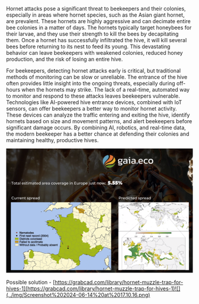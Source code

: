 Hornet attacks pose a significant threat to beekeepers and their colonies, especially in areas where hornet species, such as the Asian giant hornet, are prevalent. These hornets are highly aggressive and can decimate entire bee colonies in a matter of days. The hornets typically target honeybees for their larvae, and they use their strength to kill the bees by decapitating them. Once a hornet has successfully infiltrated the hive, it will kill several bees before returning to its nest to feed its young. This devastating behavior can leave beekeepers with weakened colonies, reduced honey production, and the risk of losing an entire hive.

For beekeepers, detecting hornet attacks early is critical, but traditional methods of monitoring can be slow or unreliable. The entrance of the hive often provides little insight into the ongoing threats, especially during off-hours when the hornets may strike. The lack of a real-time, automated way to monitor and respond to these attacks leaves beekeepers vulnerable. Technologies like AI-powered hive entrance devices, combined with IoT sensors, can offer beekeepers a better way to monitor hornet activity. These devices can analyze the traffic entering and exiting the hive, identify hornets based on size and movement patterns, and alert beekeepers before significant damage occurs. By combining AI, robotics, and real-time data, the modern beekeeper has a better chance at defending their colonies and maintaining healthy, productive hives.

![](../img/Screenshot%202024-06-14%20at%2017.10.39.png)

Possible solution - [https://grabcad.com/library/hornet-muzzle-trap-for-hives-1](https://grabcad.com/library/hornet-muzzle-trap-for-hives-1)![](../img/Screenshot%202024-06-14%20at%2017.10.16.png)
